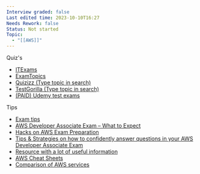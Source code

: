 ```yaml
---
Interview graded: false
Last edited time: 2023-10-10T16:27
Needs Rework: false
Status: Not started
Topic:
  - "[[AWS]]"
---
```

  

Quiz's

- [ITExams](https://www.itexams.com/exam/AWS%20Certified%20Developer%20Associate)
- [ExamTopics](https://www.examtopics.com/exams/amazon/aws-certified-developer-associate/view/)
- [Quizizz (Type topic in search)](https://quizizz.com/admin)
- [TestGorilla (Type topic in search)](https://www.testgorilla.com/test-library/)
- [(PAID) Udemy test exams](https://www.udemy.com/topic/aws-certification/)

Tips

- [Exam tips](https://karansingh.gitbook.io/tutorialsdojo-wrong-answers/)
- [AWS Developer Associate Exam – What to Expect](https://digitalcloud.training/aws-developer-associate-exam-what-to-expect/)
- [Hacks on AWS Exam Preparation](https://digitalcloud.training/hacks-on-aws-exam-preparation/)
- [Tips & Strategies on how to confidently answer questions in your AWS Developer Associate Exam](https://www.youtube.com/watch?v=6u3RADFhsbA)
- [Resource with a lot of useful information](https://tutorialsdojo.com/)
- [AWS Cheat Sheets](https://tutorialsdojo.com/aws-cheat-sheets/)
- [Comparison of AWS services](https://tutorialsdojo.com/comparison-of-aws-services/)